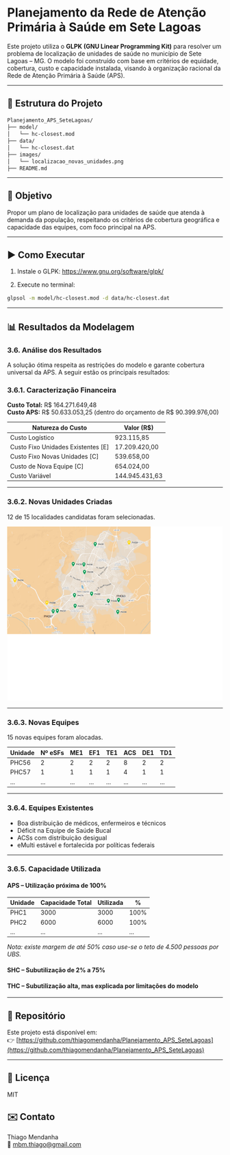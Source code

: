 
# Planejamento da Rede de Atenção Primária à Saúde em Sete Lagoas

Este projeto utiliza o **GLPK (GNU Linear Programming Kit)** para resolver um problema de localização de unidades de saúde no município de Sete Lagoas – MG. O modelo foi construído com base em critérios de equidade, cobertura, custo e capacidade instalada, visando à organização racional da Rede de Atenção Primária à Saúde (APS).

---

## 📁 Estrutura do Projeto

```
Planejamento_APS_SeteLagoas/
├── model/
│   └── hc-closest.mod
├── data/
│   └── hc-closest.dat
├── images/
│   └── localizacao_novas_unidades.png
├── README.md
```

---

## 📌 Objetivo

Propor um plano de localização para unidades de saúde que atenda à demanda da população, respeitando os critérios de cobertura geográfica e capacidade das equipes, com foco principal na APS.

---

## ▶️ Como Executar

1. Instale o GLPK: https://www.gnu.org/software/glpk/

2. Execute no terminal:

```bash
glpsol -m model/hc-closest.mod -d data/hc-closest.dat
```

---

## 📊 Resultados da Modelagem

### 3.6. Análise dos Resultados

A solução ótima respeita as restrições do modelo e garante cobertura universal da APS. A seguir estão os principais resultados:

### 3.6.1. Caracterização Financeira

**Custo Total:** R$ 164.271.649,48  
**Custo APS:** R$ 50.633.053,25 (dentro do orçamento de R$ 90.399.976,00)

| Natureza do Custo                          | Valor (R$)         |
|-------------------------------------------|--------------------|
| Custo Logístico                            | 923.115,85         |
| Custo Fixo Unidades Existentes [E]         | 17.209.420,00      |
| Custo Fixo Novas Unidades [C]              | 539.658,00         |
| Custo de Nova Equipe [C]                   | 654.024,00         |
| Custo Variável                              | 144.945.431,63     |

---

### 3.6.2. Novas Unidades Criadas

12 de 15 localidades candidatas foram selecionadas.

![Figura 9 – Localização das Novas Unidades de Atenção Primária](images/localizacao_novas_unidades.png)

---

### 3.6.3. Novas Equipes

15 novas equipes foram alocadas.

| Unidade | Nº eSFs | ME1 | EF1 | TE1 | ACS | DE1 | TD1 |
|---------|---------|-----|-----|-----|-----|-----|-----|
| PHC56   | 2       | 2   | 2   | 2   | 8   | 2   | 2   |
| PHC57   | 1       | 1   | 1   | 1   | 4   | 1   | 1   |
| ...     | ...     | ... | ... | ... | ... | ... | ... |

---

### 3.6.4. Equipes Existentes

- Boa distribuição de médicos, enfermeiros e técnicos
- Déficit na Equipe de Saúde Bucal
- ACSs com distribuição desigual
- eMulti estável e fortalecida por políticas federais

---

### 3.6.5. Capacidade Utilizada

#### APS – Utilização próxima de 100%

| Unidade | Capacidade Total | Utilizada | % |
|---------|------------------|-----------|----|
| PHC1    | 3000             | 3000      |100%|
| PHC2    | 6000             | 6000      |100%|
| ...     | ...              | ...       |... |

*Nota: existe margem de até 50% caso use-se o teto de 4.500 pessoas por UBS.*

#### SHC – Subutilização de 2% a 75%  
#### THC – Subutilização alta, mas explicada por limitações do modelo

---

## 🔗 Repositório

Este projeto está disponível em:  
👉 [https://github.com/thiagomendanha/Planejamento_APS_SeteLagoas](https://github.com/thiagomendanha/Planejamento_APS_SeteLagoas)

---

## 📜 Licença

MIT

## ✉️ Contato

Thiago Mendanha  
📧 [mbm.thiago@gmail.com](mailto:mbm.thiago@gmail.com)
